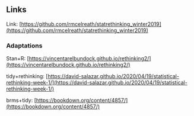 ## Links

Link: [https://github.com/rmcelreath/statrethinking_winter2019](https://github.com/rmcelreath/statrethinking_winter2019)

### Adaptations

Stan+R: [https://vincentarelbundock.github.io/rethinking2/](https://vincentarelbundock.github.io/rethinking2/)

tidy+rethinking: [https://david-salazar.github.io/2020/04/19/statistical-rethinking-week-1/](https://david-salazar.github.io/2020/04/19/statistical-rethinking-week-1/)

brms+tidy: [https://bookdown.org/content/4857/](https://bookdown.org/content/4857/)
